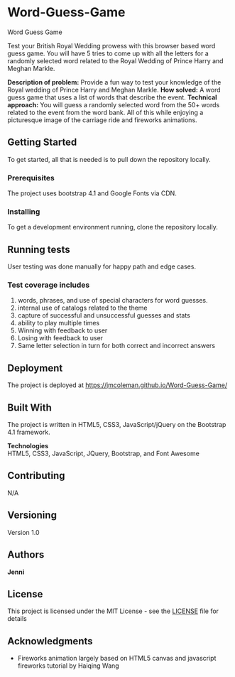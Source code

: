 # Word-Guess-Game
Word Guess Game

Test your British Royal Wedding prowess with this browser based word guess game.  You will have 5 tries to come up with all the letters for a randomly selected word related to the Royal Wedding of Prince Harry and Meghan Markle.

**Description of problem:** Provide a fun way to test your knowledge of the Royal wedding of Prince Harry and Meghan Markle.
**How solved:** A word guess game that uses a list of words that describe the event.
**Technical approach:** You will guess a randomly selected word from the 50+ words related to the event from the word bank.  All of this while enjoying a picturesque image of the carriage ride and fireworks animations.

## Getting Started

To get started, all that is needed is to pull down the repository locally.

### Prerequisites

The project uses bootstrap 4.1 and Google Fonts via CDN. 

### Installing

To get a development environment running, clone the repository locally.

## Running tests

User testing was done manually for happy path and edge cases.

### Test coverage includes

1. words, phrases, and use of special characters for word guesses.
2. internal use of catalogs related to the theme
3. capture of successful and unsuccessful guesses and stats
4. ability to play multiple times
5. Winning with feedback to user
6. Losing with feedback to user
7. Same letter selection in turn for both correct and incorrect answers

## Deployment

The project is deployed at https://jmcoleman.github.io/Word-Guess-Game/

## Built With

The project is written in HTML5, CSS3, JavaScript/jQuery on the Bootstrap 4.1 framework.

**Technologies**\
HTML5, CSS3, JavaScript, JQuery, Bootstrap, and Font Awesome

## Contributing

N/A

## Versioning

Version 1.0

## Authors

**Jenni** 

## License

This project is licensed under the MIT License - see the [LICENSE](LICENSE) file for details

## Acknowledgments

* Fireworks animation largely based on HTML5 canvas and javascript fireworks tutorial by Haiqing Wang

